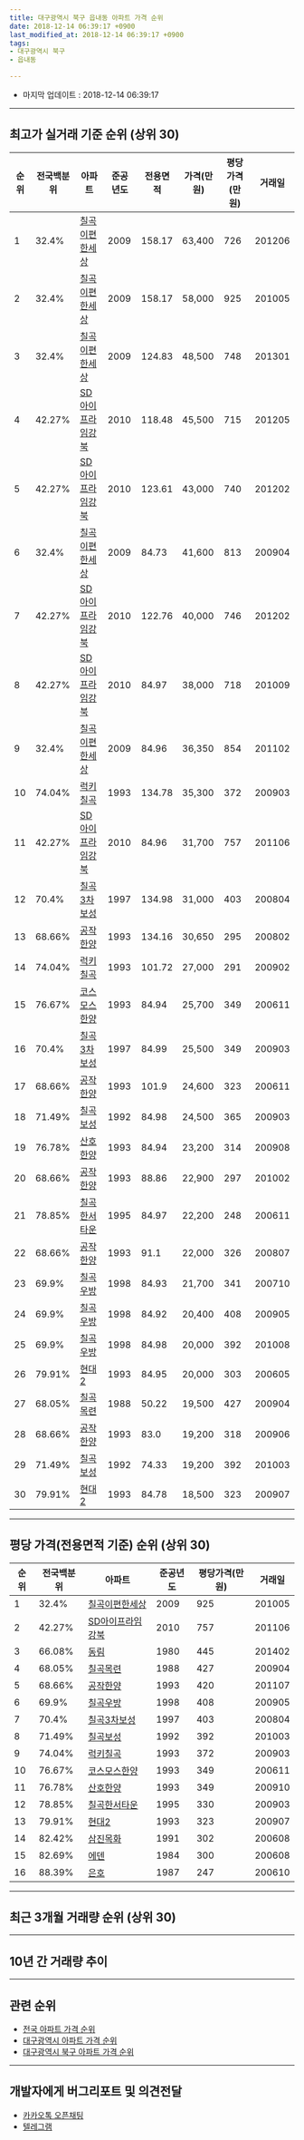 ```yaml
---
title: 대구광역시 북구 읍내동 아파트 가격 순위
date: 2018-12-14 06:39:17 +0900
last_modified_at: 2018-12-14 06:39:17 +0900
tags:
- 대구광역시 북구
- 읍내동

---
```


* 마지막 업데이트 : 2018-12-14 06:39:17

---

## 최고가 실거래 기준 순위 (상위 30)


|순위|전국백분위|아파트|준공년도|전용면적|가격(만원)|평당가격(만원)|거래일|
|---|---|---|---|---|---|---|---|
|1|32.4%|[칠곡이편한세상](https://search.naver.com/search.naver?query=%EB%8C%80%EA%B5%AC%EA%B4%91%EC%97%AD%EC%8B%9C+%EB%B6%81%EA%B5%AC+%EC%9D%8D%EB%82%B4%EB%8F%99+%EC%B9%A0%EA%B3%A1%EC%9D%B4%ED%8E%B8%ED%95%9C%EC%84%B8%EC%83%81)|2009|158.17|63,400|726|201206|
|2|32.4%|[칠곡이편한세상](https://search.naver.com/search.naver?query=%EB%8C%80%EA%B5%AC%EA%B4%91%EC%97%AD%EC%8B%9C+%EB%B6%81%EA%B5%AC+%EC%9D%8D%EB%82%B4%EB%8F%99+%EC%B9%A0%EA%B3%A1%EC%9D%B4%ED%8E%B8%ED%95%9C%EC%84%B8%EC%83%81)|2009|158.17|58,000|925|201005|
|3|32.4%|[칠곡이편한세상](https://search.naver.com/search.naver?query=%EB%8C%80%EA%B5%AC%EA%B4%91%EC%97%AD%EC%8B%9C+%EB%B6%81%EA%B5%AC+%EC%9D%8D%EB%82%B4%EB%8F%99+%EC%B9%A0%EA%B3%A1%EC%9D%B4%ED%8E%B8%ED%95%9C%EC%84%B8%EC%83%81)|2009|124.83|48,500|748|201301|
|4|42.27%|[SD아이프라임강북](https://search.naver.com/search.naver?query=%EB%8C%80%EA%B5%AC%EA%B4%91%EC%97%AD%EC%8B%9C+%EB%B6%81%EA%B5%AC+%EC%9D%8D%EB%82%B4%EB%8F%99+SD%EC%95%84%EC%9D%B4%ED%94%84%EB%9D%BC%EC%9E%84%EA%B0%95%EB%B6%81)|2010|118.48|45,500|715|201205|
|5|42.27%|[SD아이프라임강북](https://search.naver.com/search.naver?query=%EB%8C%80%EA%B5%AC%EA%B4%91%EC%97%AD%EC%8B%9C+%EB%B6%81%EA%B5%AC+%EC%9D%8D%EB%82%B4%EB%8F%99+SD%EC%95%84%EC%9D%B4%ED%94%84%EB%9D%BC%EC%9E%84%EA%B0%95%EB%B6%81)|2010|123.61|43,000|740|201202|
|6|32.4%|[칠곡이편한세상](https://search.naver.com/search.naver?query=%EB%8C%80%EA%B5%AC%EA%B4%91%EC%97%AD%EC%8B%9C+%EB%B6%81%EA%B5%AC+%EC%9D%8D%EB%82%B4%EB%8F%99+%EC%B9%A0%EA%B3%A1%EC%9D%B4%ED%8E%B8%ED%95%9C%EC%84%B8%EC%83%81)|2009|84.73|41,600|813|200904|
|7|42.27%|[SD아이프라임강북](https://search.naver.com/search.naver?query=%EB%8C%80%EA%B5%AC%EA%B4%91%EC%97%AD%EC%8B%9C+%EB%B6%81%EA%B5%AC+%EC%9D%8D%EB%82%B4%EB%8F%99+SD%EC%95%84%EC%9D%B4%ED%94%84%EB%9D%BC%EC%9E%84%EA%B0%95%EB%B6%81)|2010|122.76|40,000|746|201202|
|8|42.27%|[SD아이프라임강북](https://search.naver.com/search.naver?query=%EB%8C%80%EA%B5%AC%EA%B4%91%EC%97%AD%EC%8B%9C+%EB%B6%81%EA%B5%AC+%EC%9D%8D%EB%82%B4%EB%8F%99+SD%EC%95%84%EC%9D%B4%ED%94%84%EB%9D%BC%EC%9E%84%EA%B0%95%EB%B6%81)|2010|84.97|38,000|718|201009|
|9|32.4%|[칠곡이편한세상](https://search.naver.com/search.naver?query=%EB%8C%80%EA%B5%AC%EA%B4%91%EC%97%AD%EC%8B%9C+%EB%B6%81%EA%B5%AC+%EC%9D%8D%EB%82%B4%EB%8F%99+%EC%B9%A0%EA%B3%A1%EC%9D%B4%ED%8E%B8%ED%95%9C%EC%84%B8%EC%83%81)|2009|84.96|36,350|854|201102|
|10|74.04%|[럭키칠곡](https://search.naver.com/search.naver?query=%EB%8C%80%EA%B5%AC%EA%B4%91%EC%97%AD%EC%8B%9C+%EB%B6%81%EA%B5%AC+%EC%9D%8D%EB%82%B4%EB%8F%99+%EB%9F%AD%ED%82%A4%EC%B9%A0%EA%B3%A1)|1993|134.78|35,300|372|200903|
|11|42.27%|[SD아이프라임강북](https://search.naver.com/search.naver?query=%EB%8C%80%EA%B5%AC%EA%B4%91%EC%97%AD%EC%8B%9C+%EB%B6%81%EA%B5%AC+%EC%9D%8D%EB%82%B4%EB%8F%99+SD%EC%95%84%EC%9D%B4%ED%94%84%EB%9D%BC%EC%9E%84%EA%B0%95%EB%B6%81)|2010|84.96|31,700|757|201106|
|12|70.4%|[칠곡3차보성](https://search.naver.com/search.naver?query=%EB%8C%80%EA%B5%AC%EA%B4%91%EC%97%AD%EC%8B%9C+%EB%B6%81%EA%B5%AC+%EC%9D%8D%EB%82%B4%EB%8F%99+%EC%B9%A0%EA%B3%A13%EC%B0%A8%EB%B3%B4%EC%84%B1)|1997|134.98|31,000|403|200804|
|13|68.66%|[공작한양](https://search.naver.com/search.naver?query=%EB%8C%80%EA%B5%AC%EA%B4%91%EC%97%AD%EC%8B%9C+%EB%B6%81%EA%B5%AC+%EC%9D%8D%EB%82%B4%EB%8F%99+%EA%B3%B5%EC%9E%91%ED%95%9C%EC%96%91)|1993|134.16|30,650|295|200802|
|14|74.04%|[럭키칠곡](https://search.naver.com/search.naver?query=%EB%8C%80%EA%B5%AC%EA%B4%91%EC%97%AD%EC%8B%9C+%EB%B6%81%EA%B5%AC+%EC%9D%8D%EB%82%B4%EB%8F%99+%EB%9F%AD%ED%82%A4%EC%B9%A0%EA%B3%A1)|1993|101.72|27,000|291|200902|
|15|76.67%|[코스모스한양](https://search.naver.com/search.naver?query=%EB%8C%80%EA%B5%AC%EA%B4%91%EC%97%AD%EC%8B%9C+%EB%B6%81%EA%B5%AC+%EC%9D%8D%EB%82%B4%EB%8F%99+%EC%BD%94%EC%8A%A4%EB%AA%A8%EC%8A%A4%ED%95%9C%EC%96%91)|1993|84.94|25,700|349|200611|
|16|70.4%|[칠곡3차보성](https://search.naver.com/search.naver?query=%EB%8C%80%EA%B5%AC%EA%B4%91%EC%97%AD%EC%8B%9C+%EB%B6%81%EA%B5%AC+%EC%9D%8D%EB%82%B4%EB%8F%99+%EC%B9%A0%EA%B3%A13%EC%B0%A8%EB%B3%B4%EC%84%B1)|1997|84.99|25,500|349|200903|
|17|68.66%|[공작한양](https://search.naver.com/search.naver?query=%EB%8C%80%EA%B5%AC%EA%B4%91%EC%97%AD%EC%8B%9C+%EB%B6%81%EA%B5%AC+%EC%9D%8D%EB%82%B4%EB%8F%99+%EA%B3%B5%EC%9E%91%ED%95%9C%EC%96%91)|1993|101.9|24,600|323|200611|
|18|71.49%|[칠곡보성](https://search.naver.com/search.naver?query=%EB%8C%80%EA%B5%AC%EA%B4%91%EC%97%AD%EC%8B%9C+%EB%B6%81%EA%B5%AC+%EC%9D%8D%EB%82%B4%EB%8F%99+%EC%B9%A0%EA%B3%A1%EB%B3%B4%EC%84%B1)|1992|84.98|24,500|365|200903|
|19|76.78%|[산호한양](https://search.naver.com/search.naver?query=%EB%8C%80%EA%B5%AC%EA%B4%91%EC%97%AD%EC%8B%9C+%EB%B6%81%EA%B5%AC+%EC%9D%8D%EB%82%B4%EB%8F%99+%EC%82%B0%ED%98%B8%ED%95%9C%EC%96%91)|1993|84.94|23,200|314|200908|
|20|68.66%|[공작한양](https://search.naver.com/search.naver?query=%EB%8C%80%EA%B5%AC%EA%B4%91%EC%97%AD%EC%8B%9C+%EB%B6%81%EA%B5%AC+%EC%9D%8D%EB%82%B4%EB%8F%99+%EA%B3%B5%EC%9E%91%ED%95%9C%EC%96%91)|1993|88.86|22,900|297|201002|
|21|78.85%|[칠곡한서타운](https://search.naver.com/search.naver?query=%EB%8C%80%EA%B5%AC%EA%B4%91%EC%97%AD%EC%8B%9C+%EB%B6%81%EA%B5%AC+%EC%9D%8D%EB%82%B4%EB%8F%99+%EC%B9%A0%EA%B3%A1%ED%95%9C%EC%84%9C%ED%83%80%EC%9A%B4)|1995|84.97|22,200|248|200611|
|22|68.66%|[공작한양](https://search.naver.com/search.naver?query=%EB%8C%80%EA%B5%AC%EA%B4%91%EC%97%AD%EC%8B%9C+%EB%B6%81%EA%B5%AC+%EC%9D%8D%EB%82%B4%EB%8F%99+%EA%B3%B5%EC%9E%91%ED%95%9C%EC%96%91)|1993|91.1|22,000|326|200807|
|23|69.9%|[칠곡우방](https://search.naver.com/search.naver?query=%EB%8C%80%EA%B5%AC%EA%B4%91%EC%97%AD%EC%8B%9C+%EB%B6%81%EA%B5%AC+%EC%9D%8D%EB%82%B4%EB%8F%99+%EC%B9%A0%EA%B3%A1%EC%9A%B0%EB%B0%A9)|1998|84.93|21,700|341|200710|
|24|69.9%|[칠곡우방](https://search.naver.com/search.naver?query=%EB%8C%80%EA%B5%AC%EA%B4%91%EC%97%AD%EC%8B%9C+%EB%B6%81%EA%B5%AC+%EC%9D%8D%EB%82%B4%EB%8F%99+%EC%B9%A0%EA%B3%A1%EC%9A%B0%EB%B0%A9)|1998|84.92|20,400|408|200905|
|25|69.9%|[칠곡우방](https://search.naver.com/search.naver?query=%EB%8C%80%EA%B5%AC%EA%B4%91%EC%97%AD%EC%8B%9C+%EB%B6%81%EA%B5%AC+%EC%9D%8D%EB%82%B4%EB%8F%99+%EC%B9%A0%EA%B3%A1%EC%9A%B0%EB%B0%A9)|1998|84.98|20,000|392|201008|
|26|79.91%|[현대2](https://search.naver.com/search.naver?query=%EB%8C%80%EA%B5%AC%EA%B4%91%EC%97%AD%EC%8B%9C+%EB%B6%81%EA%B5%AC+%EC%9D%8D%EB%82%B4%EB%8F%99+%ED%98%84%EB%8C%802)|1993|84.95|20,000|303|200605|
|27|68.05%|[칠곡목련](https://search.naver.com/search.naver?query=%EB%8C%80%EA%B5%AC%EA%B4%91%EC%97%AD%EC%8B%9C+%EB%B6%81%EA%B5%AC+%EC%9D%8D%EB%82%B4%EB%8F%99+%EC%B9%A0%EA%B3%A1%EB%AA%A9%EB%A0%A8)|1988|50.22|19,500|427|200904|
|28|68.66%|[공작한양](https://search.naver.com/search.naver?query=%EB%8C%80%EA%B5%AC%EA%B4%91%EC%97%AD%EC%8B%9C+%EB%B6%81%EA%B5%AC+%EC%9D%8D%EB%82%B4%EB%8F%99+%EA%B3%B5%EC%9E%91%ED%95%9C%EC%96%91)|1993|83.0|19,200|318|200906|
|29|71.49%|[칠곡보성](https://search.naver.com/search.naver?query=%EB%8C%80%EA%B5%AC%EA%B4%91%EC%97%AD%EC%8B%9C+%EB%B6%81%EA%B5%AC+%EC%9D%8D%EB%82%B4%EB%8F%99+%EC%B9%A0%EA%B3%A1%EB%B3%B4%EC%84%B1)|1992|74.33|19,200|392|201003|
|30|79.91%|[현대2](https://search.naver.com/search.naver?query=%EB%8C%80%EA%B5%AC%EA%B4%91%EC%97%AD%EC%8B%9C+%EB%B6%81%EA%B5%AC+%EC%9D%8D%EB%82%B4%EB%8F%99+%ED%98%84%EB%8C%802)|1993|84.78|18,500|323|200907|


---

## 평당 가격(전용면적 기준) 순위 (상위 30)


|순위|전국백분위|아파트|준공년도|평당가격(만원)|거래일|
|---|---|---|---|---|---|
|1|32.4%|[칠곡이편한세상](https://search.naver.com/search.naver?query=%EB%8C%80%EA%B5%AC%EA%B4%91%EC%97%AD%EC%8B%9C+%EB%B6%81%EA%B5%AC+%EC%9D%8D%EB%82%B4%EB%8F%99+%EC%B9%A0%EA%B3%A1%EC%9D%B4%ED%8E%B8%ED%95%9C%EC%84%B8%EC%83%81)|2009|925|201005|
|2|42.27%|[SD아이프라임강북](https://search.naver.com/search.naver?query=%EB%8C%80%EA%B5%AC%EA%B4%91%EC%97%AD%EC%8B%9C+%EB%B6%81%EA%B5%AC+%EC%9D%8D%EB%82%B4%EB%8F%99+SD%EC%95%84%EC%9D%B4%ED%94%84%EB%9D%BC%EC%9E%84%EA%B0%95%EB%B6%81)|2010|757|201106|
|3|66.08%|[동림](https://search.naver.com/search.naver?query=%EB%8C%80%EA%B5%AC%EA%B4%91%EC%97%AD%EC%8B%9C+%EB%B6%81%EA%B5%AC+%EC%9D%8D%EB%82%B4%EB%8F%99+%EB%8F%99%EB%A6%BC)|1980|445|201402|
|4|68.05%|[칠곡목련](https://search.naver.com/search.naver?query=%EB%8C%80%EA%B5%AC%EA%B4%91%EC%97%AD%EC%8B%9C+%EB%B6%81%EA%B5%AC+%EC%9D%8D%EB%82%B4%EB%8F%99+%EC%B9%A0%EA%B3%A1%EB%AA%A9%EB%A0%A8)|1988|427|200904|
|5|68.66%|[공작한양](https://search.naver.com/search.naver?query=%EB%8C%80%EA%B5%AC%EA%B4%91%EC%97%AD%EC%8B%9C+%EB%B6%81%EA%B5%AC+%EC%9D%8D%EB%82%B4%EB%8F%99+%EA%B3%B5%EC%9E%91%ED%95%9C%EC%96%91)|1993|420|201107|
|6|69.9%|[칠곡우방](https://search.naver.com/search.naver?query=%EB%8C%80%EA%B5%AC%EA%B4%91%EC%97%AD%EC%8B%9C+%EB%B6%81%EA%B5%AC+%EC%9D%8D%EB%82%B4%EB%8F%99+%EC%B9%A0%EA%B3%A1%EC%9A%B0%EB%B0%A9)|1998|408|200905|
|7|70.4%|[칠곡3차보성](https://search.naver.com/search.naver?query=%EB%8C%80%EA%B5%AC%EA%B4%91%EC%97%AD%EC%8B%9C+%EB%B6%81%EA%B5%AC+%EC%9D%8D%EB%82%B4%EB%8F%99+%EC%B9%A0%EA%B3%A13%EC%B0%A8%EB%B3%B4%EC%84%B1)|1997|403|200804|
|8|71.49%|[칠곡보성](https://search.naver.com/search.naver?query=%EB%8C%80%EA%B5%AC%EA%B4%91%EC%97%AD%EC%8B%9C+%EB%B6%81%EA%B5%AC+%EC%9D%8D%EB%82%B4%EB%8F%99+%EC%B9%A0%EA%B3%A1%EB%B3%B4%EC%84%B1)|1992|392|201003|
|9|74.04%|[럭키칠곡](https://search.naver.com/search.naver?query=%EB%8C%80%EA%B5%AC%EA%B4%91%EC%97%AD%EC%8B%9C+%EB%B6%81%EA%B5%AC+%EC%9D%8D%EB%82%B4%EB%8F%99+%EB%9F%AD%ED%82%A4%EC%B9%A0%EA%B3%A1)|1993|372|200903|
|10|76.67%|[코스모스한양](https://search.naver.com/search.naver?query=%EB%8C%80%EA%B5%AC%EA%B4%91%EC%97%AD%EC%8B%9C+%EB%B6%81%EA%B5%AC+%EC%9D%8D%EB%82%B4%EB%8F%99+%EC%BD%94%EC%8A%A4%EB%AA%A8%EC%8A%A4%ED%95%9C%EC%96%91)|1993|349|200611|
|11|76.78%|[산호한양](https://search.naver.com/search.naver?query=%EB%8C%80%EA%B5%AC%EA%B4%91%EC%97%AD%EC%8B%9C+%EB%B6%81%EA%B5%AC+%EC%9D%8D%EB%82%B4%EB%8F%99+%EC%82%B0%ED%98%B8%ED%95%9C%EC%96%91)|1993|349|200910|
|12|78.85%|[칠곡한서타운](https://search.naver.com/search.naver?query=%EB%8C%80%EA%B5%AC%EA%B4%91%EC%97%AD%EC%8B%9C+%EB%B6%81%EA%B5%AC+%EC%9D%8D%EB%82%B4%EB%8F%99+%EC%B9%A0%EA%B3%A1%ED%95%9C%EC%84%9C%ED%83%80%EC%9A%B4)|1995|330|200903|
|13|79.91%|[현대2](https://search.naver.com/search.naver?query=%EB%8C%80%EA%B5%AC%EA%B4%91%EC%97%AD%EC%8B%9C+%EB%B6%81%EA%B5%AC+%EC%9D%8D%EB%82%B4%EB%8F%99+%ED%98%84%EB%8C%802)|1993|323|200907|
|14|82.42%|[삼진목화](https://search.naver.com/search.naver?query=%EB%8C%80%EA%B5%AC%EA%B4%91%EC%97%AD%EC%8B%9C+%EB%B6%81%EA%B5%AC+%EC%9D%8D%EB%82%B4%EB%8F%99+%EC%82%BC%EC%A7%84%EB%AA%A9%ED%99%94)|1991|302|200608|
|15|82.69%|[에덴](https://search.naver.com/search.naver?query=%EB%8C%80%EA%B5%AC%EA%B4%91%EC%97%AD%EC%8B%9C+%EB%B6%81%EA%B5%AC+%EC%9D%8D%EB%82%B4%EB%8F%99+%EC%97%90%EB%8D%B4)|1984|300|200608|
|16|88.39%|[은호](https://search.naver.com/search.naver?query=%EB%8C%80%EA%B5%AC%EA%B4%91%EC%97%AD%EC%8B%9C+%EB%B6%81%EA%B5%AC+%EC%9D%8D%EB%82%B4%EB%8F%99+%EC%9D%80%ED%98%B8)|1987|247|200610|


---

## 최근 3개월 거래량 순위 (상위 30)


<div style="width:100%;">
    <canvas id="deal_count_ranking" height="250"></canvas>
</div>


<script>
new Chart(document.getElementById("deal_count_ranking"), {
    type: 'horizontalBar',
    data: {
        labels: ['칠곡목련', '코스모스한양', '칠곡한서타운', '산호한양', 'SD아이프라임강북', '공작한양', '칠곡이편한세상', '칠곡보성', '칠곡3차보성', '현대2', '동림', '칠곡우방', '삼진목화', '은호'],
        datasets: [{
            label: '실거래 수',
            data: [15, 7, 7, 5, 5, 4, 4, 3, 2, 2, 2, 1, 1, 1],
            borderColor: "rgba(255, 0, 128, 1)",
            backgroundColor: "rgba(255, 0, 128, 0.5)",
            fill: false,
        }]
    },
    options: {
        responsive: true,
        title: {
            display: true,
            text: '최근 3개월 거래량 순위'
        },
        tooltips: {
            mode: 'index',
            intersect: false,
            callbacks: {
                title: function(tooltipItems, data) {
                    return "실거래 수:";
                },
                label: function(tooltipItem, data) {
                    return data.labels[tooltipItem.index] + ": " + tooltipItem.xLabel;
                }
            }
        },
        hover: {
            mode: 'nearest',
            intersect: true
        },
        scales: {
            xAxes: [{
                display: true,
                scaleLabel: {
                    display: true,
                    labelString: '실거래 수'
                },
                ticks: {
                    suggestedMin: 0,
                }
            }],
            yAxes: [{
                display: true,
                ticks: {
                    autoSkip: false,
                    callback: function(value, index, values) {
                        if (value.length > 15)
                            return value.substr(0, 13) + "...";
                        else
                            return value;
                    }
                },
                scaleLabel: {
                    display: false,
                }
            }]
        }
    }
});

</script>


---

## 10년 간 거래량 추이


<div style="width:100%;">
    <canvas id="deal_progress" height="250"></canvas>
</div>

<script>
new Chart(document.getElementById("deal_progress"), {
    type: 'line',
    data: {
        labels: ['200812','200901','200902','200903','200904','200905','200906','200907','200908','200909','200910','200911','200912','201001','201002','201003','201004','201005','201006','201007','201008','201009','201010','201011','201012','201101','201102','201103','201104','201105','201106','201107','201108','201109','201110','201111','201112','201201','201202','201203','201204','201205','201206','201207','201208','201209','201210','201211','201212','201301','201302','201303','201304','201305','201306','201307','201308','201309','201310','201311','201312','201401','201402','201403','201404','201405','201406','201407','201408','201409','201410','201411','201412','201501','201502','201503','201504','201505','201506','201507','201508','201509','201510','201511','201512','201601','201602','201603','201604','201605','201606','201607','201608','201609','201610','201611','201612','201701','201702','201703','201704','201705','201706','201707','201708','201709','201710','201711','201712','201801','201802','201803','201804','201805','201806','201807','201808','201809','201810','201811','201812'],
        datasets: [{
            label: '실거래 수',
            pointRadius: 1,
            data: [8, 16, 23, 83, 33, 35, 21, 24, 27, 40, 21, 13, 24, 27, 33, 34, 21, 80, 47, 24, 37, 28, 58, 52, 51, 54, 67, 82, 63, 72, 61, 49, 60, 48, 67, 53, 38, 24, 49, 51, 39, 44, 44, 37, 49, 43, 62, 40, 47, 33, 42, 65, 91, 59, 56, 15, 33, 40, 43, 36, 28, 35, 33, 40, 35, 31, 26, 35, 45, 58, 62, 48, 39, 48, 52, 87, 71, 54, 52, 60, 30, 35, 42, 28, 18, 9, 17, 24, 15, 13, 21, 25, 23, 14, 30, 19, 23, 13, 17, 24, 30, 39, 48, 38, 33, 44, 28, 26, 35, 25, 26, 41, 23, 25, 26, 21, 49, 58, 38, 18, 3],
            borderColor: "rgba(255, 201, 14, 1)",
            backgroundColor: "rgba(255, 201, 14, 0.5)",
            fill: true,
        }]
    },
    options: {
        responsive: true,
        title: {
            display: true,
            text: '10년간 거래량 추이'
        },
        tooltips: {
            mode: 'index',
            intersect: false,
        },
        hover: {
            mode: 'nearest',
            intersect: true
        },
        scales: {
            xAxes: [{
                display: true,
                scaleLabel: {
                    display: true,
                    labelString: '년/월'
                }
            }],
            yAxes: [{
                display: true,
                ticks: {
                    suggestedMin: 0,
                },
                scaleLabel: {
                    display: true,
                    labelString: '실거래 수'
                }
            }]
        }
    }
});

</script>


---

## 관련 순위

- [전국 아파트 가격 순위](https://inasie.github.io/apt-ranking/전국)
- [대구광역시 아파트 가격 순위](https://inasie.github.io/apt-ranking/대구광역시)
- [대구광역시 북구 아파트 가격 순위](https://inasie.github.io/apt-ranking/대구광역시-북구)


---

## 개발자에게 버그리포트 및 의견전달

- [카카오톡 오픈채팅](https://open.kakao.com/o/gLJUAP4)
- [텔레그램](https://t.me/inasie)

